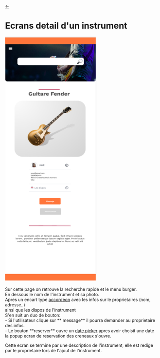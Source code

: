 <link rel="stylesheet" href="../style.css"/>

[<span class="icon-big">&#8592;</span>](../2-2-ecrans.md)

# Ecrans detail d'un instrument #

<img src="./detail-instrument.png" width="300px" height="800px" class="img-center" />
<br/>
<br/>
Sur cette page on retrouve la recherche rapide et le menu burger.<br/>
En dessous le nom de l'instrument et sa photo.<br/>
Apres un encart type <a href="https://flowbite.com/docs/components/accordion/">accordeon</a> avec les infos sur le proprietaires (nom, adresse..)<br/>
ainsi que les dispos de l'instrument<br/>
S'en suit un duo de bouton:<br/>
- Si l'utilisateur clique sur ** message** il pourra demander au proprietaire des infos.<br/>
- Le bouton **reserver** ouvre un <a href="https://tw-elements.com/docs/standard/forms/datepicker/">date picker</a> apres avoir choisit une date la popup ecran de reservation des creneaux s'ouvre.
  
Cette ecran se termine par une description de l'instrument, elle est redige par le proprietaire lors de l'ajout de l'instrument.